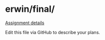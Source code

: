 # erwin/final/

[Assignment details](/homework/final)

Edit this file via GitHub to describe your plans.
